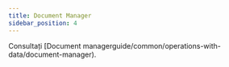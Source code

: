 ```yaml
---
title: Document Manager
sidebar_position: 4
---
```


Consultați [Document managerguide/common/operations-with-data/document-manager).
